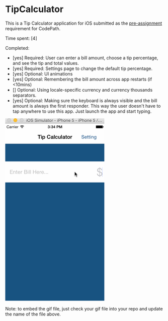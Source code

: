 # TipCalculator

This is a Tip Calculator application for iOS submitted as the [pre-assignment](https://gist.github.com/timothy1ee/7747214) requirement for CodePath.

Time spent: [4]

Completed:

* [yes] Required: User can enter a bill amount, choose a tip percentage, and see the tip and total values.
* [yes] Required: Settings page to change the default tip percentage.
* [yes] Optional: UI animations
* [yes] Optional: Remembering the bill amount across app restarts (if <10mins)
* [] Optional: Using locale-specific currency and currency thousands separators.
* [yes] Optional: Making sure the keyboard is always visible and the bill amount is always the first responder. This way the user doesn't have to tap anywhere to use this app. Just launch the app and start typing.

![Video Walkthrough](walkthrough.gif)

Note: to embed the gif file, just check your gif file into your repo and update the name of the file above.
